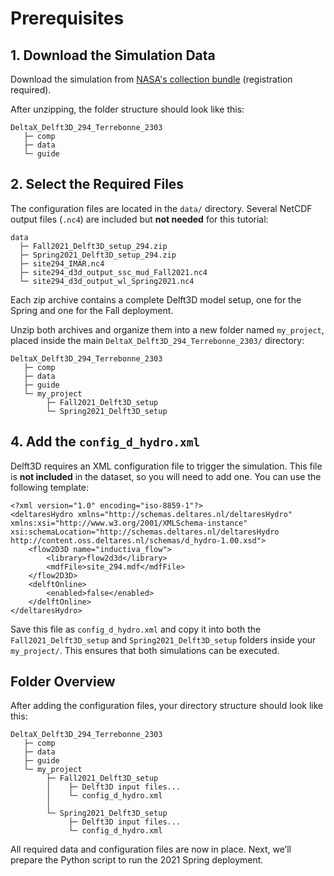 # Prerequisites

## 1. Download the Simulation Data
Download the simulation from [NASA's collection bundle](https://data.ornldaac.earthdata.nasa.gov/protected/bundle/DeltaX_Delft3D_294_Terrebonne_2303.zip) (registration required).

After unzipping, the folder structure should look like this:

```
DeltaX_Delft3D_294_Terrebonne_2303
   ├─ comp
   ├─ data
   └─ guide
```

## 2. Select the Required Files
The configuration files are located in the `data/` directory. Several NetCDF output files (`.nc4`) are included but **not needed** for this tutorial:

```
data
  ├─ Fall2021_Delft3D_setup_294.zip
  ├─ Spring2021_Delft3D_setup_294.zip
  ├─ site294_IMAR.nc4
  ├─ site294_d3d_output_ssc_mud_Fall2021.nc4
  └─ site294_d3d_output_wl_Spring2021.nc4
```

Each zip archive contains a complete Delft3D model setup, one for the Spring and one for the Fall deployment.

Unzip both archives and organize them into a new folder named `my_project`, placed inside the main `DeltaX_Delft3D_294_Terrebonne_2303/` directory:

```
DeltaX_Delft3D_294_Terrebonne_2303
   ├─ comp
   ├─ data
   ├─ guide
   └─ my_project
        ├─ Fall2021_Delft3D_setup
        └─ Spring2021_Delft3D_setup

```

## 4. Add the `config_d_hydro.xml`
Delft3D requires an XML configuration file to trigger the simulation. This file is **not included** in the dataset, so you will need to add one. You can use the following template:

```
<?xml version="1.0" encoding="iso-8859-1"?>
<deltaresHydro xmlns="http://schemas.deltares.nl/deltaresHydro" xmlns:xsi="http://www.w3.org/2001/XMLSchema-instance" xsi:schemaLocation="http://schemas.deltares.nl/deltaresHydro http://content.oss.deltares.nl/schemas/d_hydro-1.00.xsd">
    <flow2D3D name="inductiva_flow">
        <library>flow2d3d</library>
        <mdfFile>site_294.mdf</mdfFile>
    </flow2D3D>
    <delftOnline>
        <enabled>false</enabled>
    </delftOnline>
</deltaresHydro>
```

Save this file as `config_d_hydro.xml` and copy it into both the `Fall2021_Delft3D_setup` and `Spring2021_Delft3D_setup` folders inside your `my_project/`. This ensures that both simulations can be executed.

## Folder Overview
After adding the configuration files, your directory structure should look like this:

```
DeltaX_Delft3D_294_Terrebonne_2303
   ├─ comp
   ├─ data
   ├─ guide
   └─ my_project
        ├─ Fall2021_Delft3D_setup
        │    ├─ Delft3D input files...
        │    └─ config_d_hydro.xml
        │
        └─ Spring2021_Delft3D_setup
             ├─ Delft3D input files...
             └─ config_d_hydro.xml
```

All required data and configuration files are now in place. Next, we’ll prepare the Python script to run the 2021 Spring deployment.